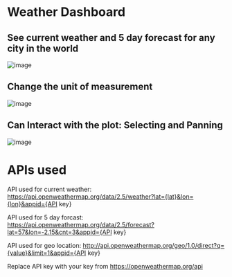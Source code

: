 # Weather Dashboard
## See current weather and 5 day forecast for any city in the world
![image](https://user-images.githubusercontent.com/79968180/234415044-e481775c-24a1-4ac9-bf3b-f24c23874645.png)


## Change the unit of measurement
![image](https://user-images.githubusercontent.com/79968180/234415091-387cbce5-5f60-4053-8b42-4d1e992aa9bc.png)


## Can Interact with the plot: Selecting and Panning
![image](https://user-images.githubusercontent.com/79968180/234415134-af04b8b0-1a33-4566-8fb9-ed2c896f10e8.png)


# APIs used
API used for current weather: https://api.openweathermap.org/data/2.5/weather?lat={lat}&lon={lon}&appid={API key}


API used for 5 day forcast: https://api.openweathermap.org/data/2.5/forecast?lat=57&lon=-2.15&cnt=3&appid={API key}


API used for geo location: http://api.openweathermap.org/geo/1.0/direct?q={value}&limit=1&appid={API key}


Replace API key with your key from https://openweathermap.org/api
